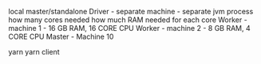 
local
master/standalone
    Driver - separate machine - separate jvm process
            how many cores needed
            how much RAM needed for each core
    Worker - machine 1 - 16 GB RAM, 16 CORE CPU
    Worker - machine 2 - 8 GB RAM, 4 CORE CPU
    Master - Machine 10

yarn
yarn client

